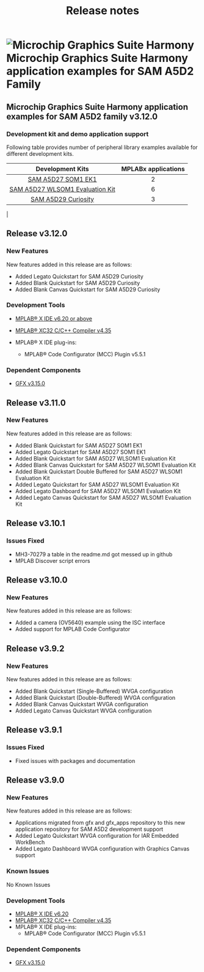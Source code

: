 ﻿---
title: Release notes
nav_order: 99
---

# ![Microchip Graphics Suite Harmony](https://mchpgfx.github.io/legato.docs/docs/legato/images/mgs.png) Microchip Graphics Suite Harmony application examples for SAM A5D2 Family

## Microchip Graphics Suite Harmony application examples for SAM A5D2 family v3.12.0

### Development kit and demo application support

Following table provides number of peripheral library examples available for different development kits.

| Development Kits  | MPLABx applications |
|:-----------------:|:-------------------:|
| [SAM A5D27 SOM1 EK1](https://www.microchip.com/en-us/development-tool/atsama5d27-som1-ek1)     | 2 |
| [SAM A5D27 WLSOM1 Evaluation Kit](https://www.microchip.com/en-us/development-tool/DM320117)     | 6 |
| [SAM A5D29 Curiosity](https://www.microchip.com/en-us/development-tool/ev07r15a)     | 3 |
|

## Release v3.12.0

### New Features


New features added in this release are as follows:

- Added Legato Quickstart for SAM A5D29 Curiosity
- Added Blank Quickstart for SAM A5D29 Curiosity
- Added Blank Canvas Quickstart for SAM A5D29 Curiosity

### Development Tools

- [MPLAB® X IDE v6.20 or above](https://www.microchip.com/mplab/mplab-x-ide)
- [MPLAB® XC32 C/C++ Compiler v4.35](https://www.microchip.com/mplab/compilers)

- MPLAB® X IDE plug-ins:
    - MPLAB® Code Configurator (MCC) Plugin v5.5.1

### Dependent Components

* [GFX v3.15.0](https://github.com/Microchip-MPLAB-Harmony/gfx/releases/tag/v3.15.0)



## Release v3.11.0

### New Features


New features added in this release are as follows:

- Added Blank Quickstart for SAM A5D27 SOM1 EK1
- Added Legato Quickstart for SAM A5D27 SOM1 EK1
- Added Blank Quickstart for SAM A5D27 WLSOM1 Evaluation Kit
- Added Blank Canvas Quickstart for SAM A5D27 WLSOM1 Evaluation Kit
- Added Blank Quickstart Double Buffered for SAM A5D27 WLSOM1 Evaluation Kit
- Added Legato Quickstart for SAM A5D27 WLSOM1 Evaluation Kit
- Added Legato Dashboard for SAM A5D27 WLSOM1 Evaluation Kit
- Added Legato Canvas Quickstart for SAM A5D27 WLSOM1 Evaluation Kit


## Release v3.10.1

### Issues Fixed


- MH3-70279 a table in the readme.md got messed up in github
- MPLAB Discover script errors


## Release v3.10.0

### New Features


New features added in this release are as follows:

- Added a camera (OV5640) example using the ISC interface
- Added support for MPLAB Code Configurator


## Release v3.9.2

### New Features


New features added in this release are as follows:

- Added Blank Quickstart (Single-Buffered) WVGA configuration
- Added Blank Quickstart (Double-Buffered) WVGA configuration
- Added Blank Canvas Quickstart WVGA configuration
- Added Legato Canvas Quickstart WVGA configuration


## Release v3.9.1

### Issues Fixed


- Fixed issues with packages and documentation


## Release v3.9.0

### New Features


New features added in this release are as follows:

- Applications migrated from gfx and gfx_apps repository to this new application repository for SAM A5D2 development support
- Added Legato Quickstart WVGA configuration for IAR Embedded WorkBench
- Added Legato Dashboard WVGA configuration with Graphics Canvas support


### Known Issues

No Known Issues


### Development Tools

- [MPLAB® X IDE v6.20](https://www.microchip.com/mplab/mplab-x-ide)
- [MPLAB® XC32 C/C++ Compiler v4.35](https://www.microchip.com/mplab/compilers)
- MPLAB® X IDE plug-ins:
    - MPLAB® Code Configurator (MCC) Plugin v5.5.1

### Dependent Components

* [GFX v3.15.0](https://github.com/Microchip-MPLAB-Harmony/gfx/releases/tag/v3.15.0)

